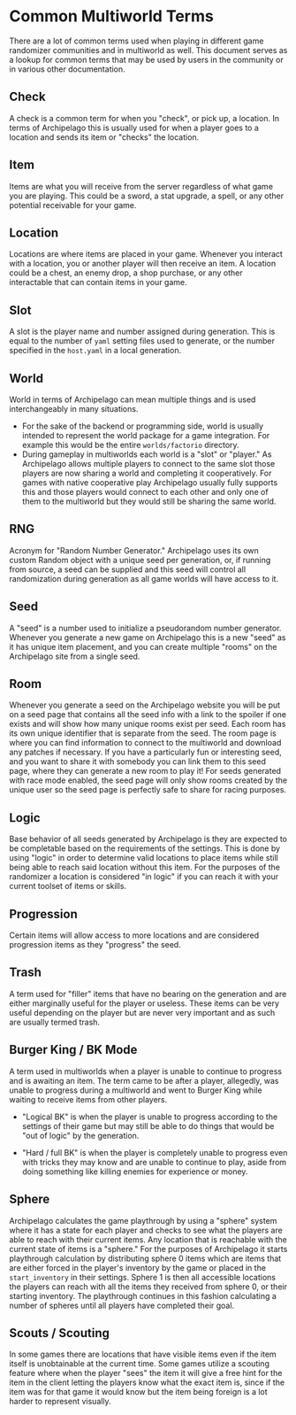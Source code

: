 # Common Multiworld Terms

There are a lot of common terms used when playing in different game randomizer communities and in multiworld as well.
This document serves as a lookup for common terms that may be used by users in the community or in various other
documentation.

## Check
A check is a common term for when you "check", or pick up, a location. In terms of Archipelago this is usually used for
when a player goes to a location and sends its item or "checks" the location.

## Item
Items are what you will receive from the server regardless of what game you are playing. This could be a sword, a stat 
upgrade, a spell, or any other potential receivable for your game.

## Location
Locations are where items are placed in your game. Whenever you interact with a location, you or another player will
then receive an item. A location could be a chest, an enemy drop, a shop purchase, or any other interactable that can
contain items in your game.

## Slot
A slot is the player name and number assigned during generation. This is equal to the number of `yaml` setting files
used to generate, or the number specified in the `host.yaml` in a local generation.

## World
World in terms of Archipelago can mean multiple things and is used interchangeably in many situations. 
* For the sake of the backend or programming side, world is usually intended to represent the world package for a game 
integration. For example this would be the entire `worlds/factorio` directory.
* During gameplay in multiworlds each world is a "slot" or "player." As Archipelago allows multiple players to connect
to the same slot those players are now sharing a world and completing it cooperatively. For games with native 
cooperative play Archipelago usually fully supports this and those players would connect to each other and only one
of them to the multiworld but they would still be sharing the same world.


## RNG
Acronym for "Random Number Generator." Archipelago uses its own custom Random object with a unique seed per generation,
or, if running from source, a seed can be supplied and this seed will control all randomization during generation as all
game worlds will have access to it.

## Seed
A "seed" is a number used to initialize a pseudorandom number generator. Whenever you generate a new game on Archipelago
this is a new "seed" as it has unique item placement, and you can create multiple "rooms" on the Archipelago site from a
single seed.

## Room
Whenever you generate a seed on the Archipelago website you will be put on a seed page that contains all the seed info
with a link to the spoiler if one exists and will show how many unique rooms exist per seed. Each room has its own 
unique identifier that is separate from the seed. The room page is where you can find information to connect to the
multiworld and download any patches if necessary. If you have a particularly fun or interesting seed, and you want to 
share it with somebody you can link them to this seed page, where they can generate a new room to play it! For seeds 
generated with race mode enabled, the seed page will only show rooms created by the unique user so the seed page is perfectly safe to share for racing purposes.

## Logic
Base behavior of all seeds generated by Archipelago is they are expected to be completable based on the requirements of
the settings. This is done by using "logic" in order to determine valid locations to place items while still being able
to reach said location without this item. For the purposes of the randomizer a location is considered "in logic" if you 
can reach it with your current toolset of items or skills. 

## Progression
Certain items will allow access to more locations and are considered progression items as they "progress" the seed.

## Trash
A term used for "filler" items that have no bearing on the generation and are either marginally useful for the player
or useless. These items can be very useful depending on the player but are never very important and as such are usually
termed trash.

## Burger King / BK Mode
A term used in multiworlds when a player is unable to continue to progress and is awaiting an item. The term came to be 
after a player, allegedly, was unable to progress during a multiworld and went to Burger King while waiting to receive
items from other players.

* "Logical BK" is when the player is unable to progress according to the settings of their game but may still be able to do
things that would be "out of logic" by the generation.

* "Hard / full BK" is when the player is completely unable to progress even with tricks they may know and are unable to
continue to play, aside from doing something like killing enemies for experience or money.

## Sphere
Archipelago calculates the game playthrough by using a "sphere" system where it has a state for each player and checks
to see what the players are able to reach with their current items. Any location that is reachable with the current
state of items is a "sphere." For the purposes of Archipelago it starts playthrough calculation by distributing sphere 0
items which are items that are either forced in the player's inventory by the game or placed in the `start_inventory` in
their settings. Sphere 1 is then all accessible locations the players can reach with all the items they received from
sphere 0, or their starting inventory. The playthrough continues in this fashion calculating a number of spheres until
all players have completed their goal.

## Scouts / Scouting
In some games there are locations that have visible items even if the item itself is unobtainable at the current time.
Some games utilize a scouting feature where when the player "sees" the item it will give a free hint for the item in the
client letting the players know what the exact item is, since if the item was for that game it would know but the item
being foreign is a lot harder to represent visually.

